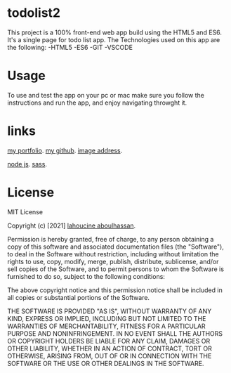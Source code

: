 # todolist2

This project is a 100% front-end web app build using the HTML5 and ES6.
It's a single page for todo list app.
The Technologies used on this app are the following:
-HTML5
-ES6
-GIT
-VSCODE

# Usage

To use and test the app on your pc or mac make sure you follow the instructions and run the app, and enjoy navigating throwght it.

# links

[my portfolio](https://aboulhassan.netlify.app/).
[my github](https://github.com/LahoucineABOULHASSAN).
[image address](https://images.unsplash.com/photo-1612103198005-b238154f4590?ixid=MXwxMjA3fDB8MHxwaG90by1wYWdlfHx8fGVufDB8fHw%3D&ixlib=rb-1.2.1&auto=format&fit=crop&w=1349&q=80).

[node js](https://nodejs.org/en/download/).
[sass](https://sass-lang.com/install).

# License

MIT License

Copyright (c) [2021] [lahoucine aboulhassan](https://aboulhassan.netlify.app/).

Permission is hereby granted, free of charge, to any person obtaining a copy
of this software and associated documentation files (the "Software"), to deal
in the Software without restriction, including without limitation the rights
to use, copy, modify, merge, publish, distribute, sublicense, and/or sell
copies of the Software, and to permit persons to whom the Software is
furnished to do so, subject to the following conditions:

The above copyright notice and this permission notice shall be included in all
copies or substantial portions of the Software.

THE SOFTWARE IS PROVIDED "AS IS", WITHOUT WARRANTY OF ANY KIND, EXPRESS OR
IMPLIED, INCLUDING BUT NOT LIMITED TO THE WARRANTIES OF MERCHANTABILITY,
FITNESS FOR A PARTICULAR PURPOSE AND NONINFRINGEMENT. IN NO EVENT SHALL THE
AUTHORS OR COPYRIGHT HOLDERS BE LIABLE FOR ANY CLAIM, DAMAGES OR OTHER
LIABILITY, WHETHER IN AN ACTION OF CONTRACT, TORT OR OTHERWISE, ARISING FROM,
OUT OF OR IN CONNECTION WITH THE SOFTWARE OR THE USE OR OTHER DEALINGS IN THE
SOFTWARE.
